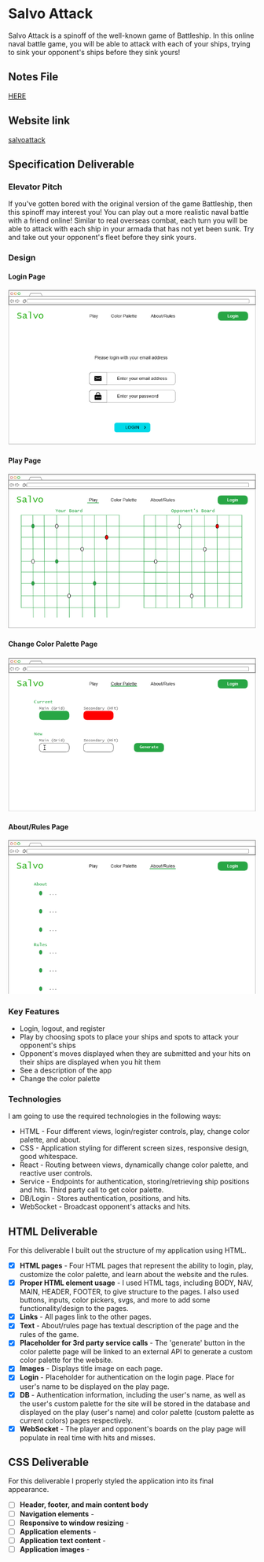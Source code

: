 # Salvo Attack
Salvo Attack is a spinoff of the well-known game of Battleship. In this online naval battle game, you will be able to attack with each of your ships, trying to sink your opponent's ships before they sink yours!

## Notes File
[HERE](notes.md)

## Website link
[salvoattack](https://startup.salvoattack.click)

## Specification Deliverable
### Elevator Pitch
If you've gotten bored with the original version of the game Battleship, then this spinoff may interest you! You can play out a more realistic naval battle with a friend online! Similar to real overseas combat, each turn you will be able to attack with each ship in your armada that has not yet been sunk. Try and take out your opponent's fleet before they sink yours.

### Design
#### Login Page
![Login Page](Images/LoginPageDesign.PNG)
#### Play Page
![Play Page](Images/PlayPageDesign.PNG)
#### Change Color Palette Page
![Color Palette Page](Images/ColorPalettePageDesign.PNG)
#### About/Rules Page
![About Page](Images/AboutPageDesign.PNG)

### Key Features
- Login, logout, and register
- Play by choosing spots to place your ships and spots to attack your opponent's ships
- Opponent's moves displayed when they are submitted and your hits on their ships are displayed when you hit them
- See a description of the app
- Change the color palette

### Technologies
I am going to use the required technologies in the following ways:

- HTML - Four different views, login/register controls, play, change color palette, and about.
- CSS - Application styling for different screen sizes, responsive design, good whitespace.
- React - Routing between views, dynamically change color palette, and reactive user controls.
- Service - Endpoints for authentication, storing/retrieving ship positions and hits. Third party call to get color palette.
- DB/Login - Stores authentication, positions, and hits.
- WebSocket - Broadcast opponent's attacks and hits.

## HTML Deliverable
For this deliverable I built out the structure of my application using HTML.

- [x] **HTML pages** - Four HTML pages that represent the ability to login, play, customize the color palette, and learn about the website and the rules.
- [x] **Proper HTML element usage** - I used HTML tags, including BODY, NAV, MAIN, HEADER, FOOTER, to give structure to the pages. I also used buttons, inputs, color pickers, svgs, and more to add some functionality/design to the pages.
- [x] **Links** - All pages link to the other pages.
- [x] **Text** - About/rules page has textual description of the page and the rules of the game.
- [x] **Placeholder for 3rd party service calls** - The 'generate' button in the color palette page will be linked to an external API to generate a custom color palette for the website.
- [x] **Images** - Displays title image on each page.
- [x] **Login** - Placeholder for authentication on the login page. Place for user's name to be displayed on the play page.
- [x] **DB** - Authentication information, including the user's name, as well as the user's custom palette for the site will be stored in the database and displayed on the play (user's name) and color palette (custom palette as current colors) pages respectively.
- [x] **WebSocket** - The player and opponent's boards on the play page will populate in real time with hits and misses.

## CSS Deliverable
For this deliverable I properly styled the application into its final appearance.

- [ ] **Header, footer, and main content body**
- [ ] **Navigation elements** - 
- [ ] **Responsive to window resizing** - 
- [ ] **Application elements** - 
- [ ] **Application text content** - 
- [ ] **Application images** - 